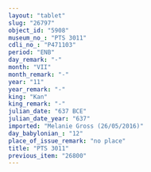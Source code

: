 ```yaml
---
layout: "tablet"
slug: "26797"
object_id: "5908"
museum_no_: "PTS 3011"
cdli_no_: "P471103"
period: "ENB"
day_remark: "-"
month: "VII"
month_remark: "-"
year: "11"
year_remark: "-"
king: "Kan"
king_remark: "-"
julian_date: "637 BCE"
julian_date_year: "637"
imported: "Melanie Gross (26/05/2016)"
day_babylonian_: "12"
place_of_issue_remark: "no place"
title: "PTS 3011"
previous_item: "26800"
---
```

